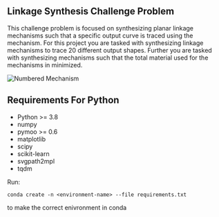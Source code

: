 ## Linkage Synthesis Challenge Problem

This challenge problem is focused on synthesizing planar linkage mechanisms such that a specific output curve is traced using the mechanism. For this project you are tasked with synthesizing linkage mechanisms to trace 20 different output shapes. Further you are tasked with synthesizing mechanisms such that the total material used for the mechanisms in minimized. 

<img src="https://i.ibb.co/qsPC0gC/2021-09-13-0hl-Kleki.png" alt="Numbered Mechanism" border="0">


## Requirements For Python
<ul>
<li>Python >= 3.8</li>
<li>numpy</li>
<li>pymoo >= 0.6</li>
<li>matplotlib</li>
<li>scipy</li>
<li>scikit-learn</li>
<li>svgpath2mpl</li>
<li>tqdm</li>
</ul>


Run:
```
conda create -n <environment-name> --file requirements.txt
```

to make the correct enivronment in conda



